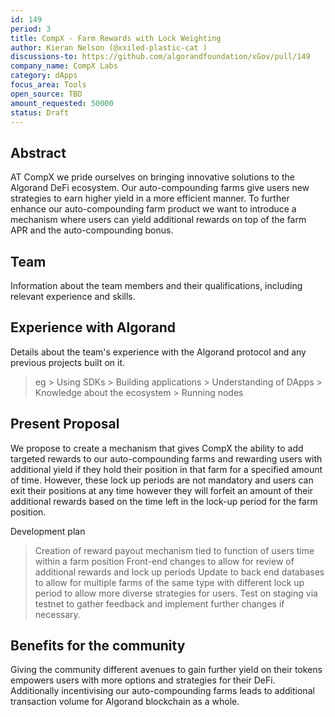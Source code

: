 ```yaml
---
id: 149
period: 3
title: CompX - Farm Rewards with Lock Weighting
author: Kieran Nelson (@xxiled-plastic-cat )
discussions-to: https://github.com/algorandfoundation/xGov/pull/149
company_name: CompX Labs
category: dApps
focus_area: Tools
open_source: TBD
amount_requested: 50000
status: Draft
---
```


## Abstract

AT CompX we pride ourselves on bringing innovative solutions to the Algorand DeFi ecosystem. Our auto-compounding farms give users new strategies to earn higher yield in a more efficient manner. To further enhance our auto-compounding farm product we want to introduce a mechanism where users can yield additional rewards on top of the farm APR and the auto-compounding bonus.



## Team

Information about the team members and their qualifications, including relevant experience and skills.

## Experience with Algorand

Details about the team's experience with the Algorand protocol and any previous projects built on it.
> eg
    > Using SDKs 
    > Building applications
    > Understanding of DApps
    > Knowledge about the ecosystem
    > Running nodes

## Present Proposal

We propose to create a mechanism that gives CompX the ability to add targeted rewards to our auto-compounding farms and rewarding users with additional yield if they hold their position in that farm for a specified amount of time. However, these lock up periods are not mandatory and users can exit their positions at any time however they will forfeit an amount of their additional rewards based on the time left in the lock-up period for the farm position.

Development plan
> Creation of reward payout mechanism tied to function of users time within a farm position
> Front-end changes to allow for review of additional rewards and lock up periods
> Update to back end databases to allow for multiple farms of the same type with different lock up period to allow more diverse strategies for users.
> Test on staging via testnet to gather feedback and implement further changes if necessary.


## Benefits for the community

Giving the community different avenues to gain further yield on their tokens empowers users with more options and strategies for their DeFi. Additionally incentivising our auto-compounding farms leads to additional transaction volume for Algorand blockchain as a whole.
